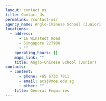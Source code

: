 ```yaml
---
layout: contact_us
title: Contact Us
permalink: /contact-us/
agency_name: Anglo-Chinese School (Junior)
locations:
  - address:
      - 16 Winstedt Road
      - Singapore 227988
      - ""
    operating_hours: []
    maps_link: ""
    title: Anglo-Chinese School (Junior)
contacts:
  - content:
      - phone: +65 6733 7911
      - email: acsj@moe.edu.sg
      - other: ""
    title: General Enquiries
---
```

